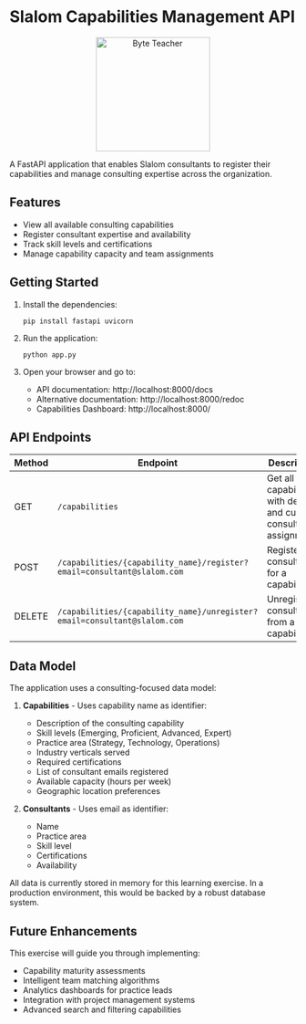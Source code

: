 # Slalom Capabilities Management API

<p align="center">
  <img src="https://colby-timm.github.io/images/byte-teacher.png" alt="Byte Teacher" width="200" />
</p>

A FastAPI application that enables Slalom consultants to register their capabilities and manage consulting expertise across the organization.

## Features

- View all available consulting capabilities
- Register consultant expertise and availability
- Track skill levels and certifications
- Manage capability capacity and team assignments

## Getting Started

1. Install the dependencies:

   ```
   pip install fastapi uvicorn
   ```

2. Run the application:

   ```
   python app.py
   ```

3. Open your browser and go to:
   - API documentation: http://localhost:8000/docs
   - Alternative documentation: http://localhost:8000/redoc
   - Capabilities Dashboard: http://localhost:8000/

## API Endpoints

| Method | Endpoint                                                          | Description                                                         |
| ------ | ----------------------------------------------------------------- | ------------------------------------------------------------------- |
| GET    | `/capabilities`                                                   | Get all capabilities with details and current consultant assignments |
| POST   | `/capabilities/{capability_name}/register?email=consultant@slalom.com` | Register consultant for a capability                     |
| DELETE | `/capabilities/{capability_name}/unregister?email=consultant@slalom.com` | Unregister consultant from a capability              |

## Data Model

The application uses a consulting-focused data model:

1. **Capabilities** - Uses capability name as identifier:
   - Description of the consulting capability
   - Skill levels (Emerging, Proficient, Advanced, Expert)
   - Practice area (Strategy, Technology, Operations)
   - Industry verticals served
   - Required certifications
   - List of consultant emails registered
   - Available capacity (hours per week)
   - Geographic location preferences

2. **Consultants** - Uses email as identifier:
   - Name
   - Practice area
   - Skill level
   - Certifications
   - Availability

All data is currently stored in memory for this learning exercise. In a production environment, this would be backed by a robust database system.

## Future Enhancements

This exercise will guide you through implementing:
- Capability maturity assessments
- Intelligent team matching algorithms  
- Analytics dashboards for practice leads
- Integration with project management systems
- Advanced search and filtering capabilities
